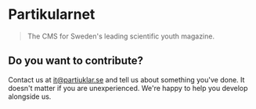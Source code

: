 # Partikularnet
> The CMS for Sweden's leading scientific youth magazine.

## Do you want to contribute?
Contact us at it@partiuklar.se and tell us about something you've done. It doesn't matter if you are unexperienced. We're happy to help you develop alongside us. 
